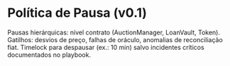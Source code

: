 # Política de Pausa (v0.1)
Pausas hierárquicas: nível contrato (AuctionManager, LoanVault, Token).
Gatilhos: desvios de preço, falhas de oráculo, anomalias de reconciliação fiat.
Timelock para despausar (ex.: 10 min) salvo incidentes críticos documentados no playbook.
